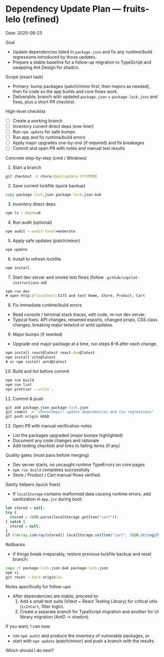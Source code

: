 # Dependency Update Plan — fruits-lelo (refined)

Date: 2025-08-23

Goal

- Update dependencies listed in `package.json` and fix any runtime/build regressions introduced by those updates.
- Prepare a stable baseline for a follow-up migration to TypeScript and swapping Ant Design for shadcn.

Scope (exact task)

- Primary: bump packages (patch/minor first, then majors as needed), then fix code so the app builds and core flows work.
- Deliverable: branch with updated `package.json` + `package-lock.json` and fixes, plus a short PR checklist.

High-level checklist

- [ ] Create a working branch
- [ ] Inventory current direct deps (one-liner)
- [ ] Run `npm update` for safe bumps
- [ ] Run app and fix runtime/build errors
- [ ] Apply major upgrades one-by-one (if required) and fix breakages
- [ ] Commit and open PR with notes and manual test results

Concrete step-by-step (cmd / Windows)

1. Start a branch

```cmd
git checkout -b chore/deps/update-YYYYMMDD
```

2. Save current lockfile (quick backup)

```cmd
copy package-lock.json package-lock.json.bak
```

3. Inventory direct deps

```cmd
npm ls --depth=0
```

4. Run audit (optional)

```cmd
npm audit --audit-level=moderate
```

5. Apply safe updates (patch/minor)

```cmd
npm update
```

6. Install to refresh lockfile

```cmd
npm install
```

7. Start dev server and smoke test flows (follow `.github/copilot-instructions.md`)

```cmd
npm run dev
# open http://localhost:5173 and test Home, Store, Product, Cart
```

8. Fix immediate runtime/build errors

- Read console / terminal stack traces, edit code, re-run dev server.
- Typical fixes: API changes, renamed exports, changed props, CSS class changes, breaking major tailwind or antd updates.

9. Major bumps (if needed)

- Upgrade one major package at a time, run steps 6–8 after each change.

```cmd
npm install react@latest react-dom@latest
npm install vite@latest
# or npm install antd@latest
```

10. Build and lint before commit

```cmd
npm run build
npm run lint
npx prettier --write .
```

11. Commit & push

```cmd
git add package.json package-lock.json
git commit -m "chore(deps): update dependencies and fix regressions"
git push origin HEAD
```

12. Open PR with manual verification notes

- List the packages upgraded (major bumps highlighted)
- Document any code changes and rationale
- Add testing checklist and links to failing items (if any)

Quality gates (must pass before merging)

- Dev server starts, no uncaught runtime TypeErrors on core pages
- `npm run build` completes successfully
- Store / Product / Cart manual flows verified

Sanity helpers (quick fixes)

- If `localStorage` contains malformed data causing runtime errors, add sanitization in `App.jsx` during boot:

```js
let stored = null;
try {
  stored = JSON.parse(localStorage.getItem("cart"));
} catch {
  stored = null;
}
if (!Array.isArray(stored)) localStorage.setItem("cart", JSON.stringify([]));
```

Rollbacks

- If things break irreparably, restore previous lockfile backup and reset branch:

```cmd
copy /Y package-lock.json.bak package-lock.json
npm ci
git reset --hard origin/ai
```

Notes specifically for follow-ups

- After dependencies are stable, proceed to:
  1. Add a small test suite (Vitest + React Testing Library) for critical utils (`isInCart`, filter logic).
  2. Create a separate branch for TypeScript migration and another for UI library migration (AntD -> shadcn).

If you want, I can now:

- run `npm audit` and produce the inventory of vulnerable packages, or
- start with `npm update` (patch/minor) and push a branch with the results.

Which should I do next?
